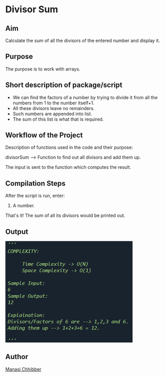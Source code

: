 # Divisor Sum

## Aim

Calculate the sum of all the divisors of the entered number and display it.

## Purpose

The purpose is to work with arrays.

## Short description of package/script

- We can find the factors of a number by trying to divide it from all the numbers from 1 to the number itself+1.
- All these divisors leave no remainders.
- Such numbers are appended into list.
- The sum of this list is what that is required.

## Workflow of the Project

Description of functions used in the code and their purpose:

divisorSum --> Function to find out all divisors and add them up.

The input is sent to the function which computes the result.

## Compilation Steps

After the script is run, enter:

1. A number.

That's it! The sum of all its divisors would be printed out.

## Output

<img src="../Divisor Sum/Images/ss.png">

## Author

[Manasi Chhibber](https://github.com/Manasi2001)
